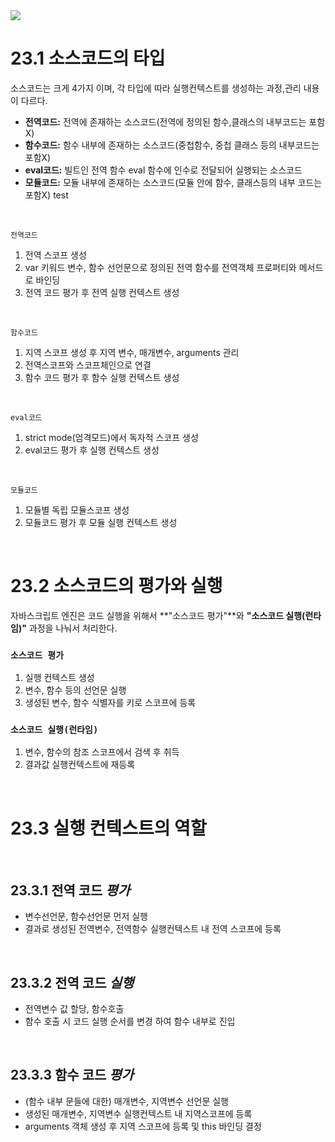 <img src="https://capsule-render.vercel.app/api?type=waving&color=gradient&customColorList=1&height=200&section=header&text=Chapter23.%20%EC%8B%A4%ED%96%89%20%EC%BB%A8%ED%85%8D%EC%8A%A4%ED%8A%B8&fontSize=50">

# **23.1 소스코드의 타입**
소스코드는 크게 4가지 이며, 각 타입에 따라 실행컨텍스트를 생성하는 과정,관리 내용이 다르다. <br>
* **전역코드:** 전역에 존재하는 소스코드(전역에 정의된 함수,클래스의 내부코드는 포함X)
* **함수코드:** 함수 내부에 존재하는 소스코드(중첩함수, 중첩 클래스 등의 내부코드는 포함X)
* **eval코드:** 빌트인 전역 함수 eval 함수에 인수로 전달되어 실행되는 소스코드
* **모듈코드:** 모듈 내부에 존재하는 소스코드(모듈 안에 함수, 클래스등의 내부 코드는 포함X) test

<br>

```전역코드``` <br>
 1. 전역 스코프 생성
 2. var 키워드 변수, 함수 선언문으로 정의된 전역 함수를 전역객체 프로퍼티와 메서드로 바인딩
 3. 전역 코드 평가 후 전역 실행 컨텍스트 생성

<br>

 ```함수코드``` <br>
 1. 지역 스코프 생성 후 지역 변수, 매개변수, arguments 관리
 2. 전역스코프와 스코프체인으로 연결
 3. 함수 코드 평가 후 함수 실행 컨텍스트 생성

 <br>

 ```eval코드``` <br>
 1. strict mode(엄격모드)에서 독자적 스코프 생성
 2. eval코드 평가 후 실행 컨텍스트 생성

 <br>

 ```모듈코드``` <br>
 1. 모듈별 독립 모듈스코프 생성
 2. 모듈코드 평가 후 모듈 실행 컨텍스트 생성

<br>

# **23.2 소스코드의 평가와 실행**
자바스크립트 엔진은 코드 실행을 위해서 **"소스코드 평가"**와 **"소스코드 실행(런타임)"** 과정을 나눠서 처리한다.
<br>

### **```소스코드 평가```** <br>

1. 실행 컨텍스트 생성
2. 변수, 함수 등의 선언문 실행
3. 생성된 변수, 함수 식별자를 키로 스코프에 등록 <br>

### **```소스코드 실행(런타임)```** <br>

1. 변수, 함수의 참조 스코프에서 검색 후 취득
2. 결과값 실행컨텍스트에 재등록

<br>

# **23.3 실행 컨텍스트의 역할**

<br>

## **23.3.1 전역 코드 *평가***
* 변수선언문, 함수선언문 먼저 실행
* 결과로 생성된 전역변수, 전역함수 실행컨텍스트 내 전역 스코프에 등록

<br>

## **23.3.2 전역 코드 *실행***
* 전역변수 값 할당, 함수호출
* 함수 호출 시 코드 실행 순서를 변경 하여 함수 내부로 진입

<br>

## **23.3.3 함수 코드 *평가***
* (함수 내부 문들에 대한) 매개변수, 지역변수 선언문 실행
* 생성된 매개변수, 지역변수 실행컨텍스트 내 지역스코프에 등록
* arguments 객체 생성 후 지역 스코프에 등록 및 this 바인딩 결정